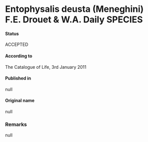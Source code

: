 # Entophysalis deusta (Meneghini) F.E. Drouet & W.A. Daily SPECIES

#### Status
ACCEPTED

#### According to
The Catalogue of Life, 3rd January 2011

#### Published in
null

#### Original name
null

### Remarks
null